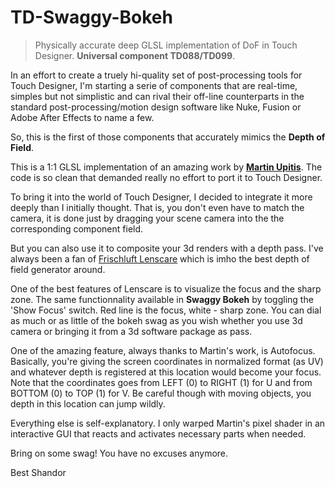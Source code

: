 # TD-Swaggy-Bokeh

> Physically accurate deep GLSL implementation of DoF in Touch Designer.
**Universal component TD088/TD099**.

 
 





In an effort to create a truely hi-quality set of post-processing tools for Touch Designer, I'm starting a serie of components that are real-time, simples but not simplistic and can rival their off-line counterparts in the standard post-processing/motion design software like Nuke, Fusion or Adobe After Effects to name a few.

So, this is the first of those components that accurately mimics the **Depth of Field**. 

This is a 1:1 GLSL implementation of an amazing work by [**Martin Upitis**](http://devlog-martinsh.blogspot.fr/2011/12/glsl-depth-of-field-with-bokeh-v24.html). The code is so clean that demanded really no effort to port it to Touch Designer.

To bring it into the world of Touch Designer, I decided to integrate it more deeply than I initially thought. That is, you don't even have to match the camera, it is done just by dragging your scene camera into the the corresponding component field.

But you can also use it to composite your 3d renders with a depth pass. I've always been a fan of [Frischluft Lenscare](http://www.frischluft.com/lenscare/) which is imho the best depth of field generator around.

One of the best features of Lenscare is to visualize the focus and the sharp zone. The same functionnality available in **Swaggy Bokeh** by toggling the 'Show Focus' switch. Red line is the focus, white - sharp zone. You can dial as much or as little of the bokeh swag as you wish whether you use 3d camera or bringing it from a 3d software package as pass.

One of the amazing feature, always thanks to Martin's work, is Autofocus. Basically, you're giving the screen coordinates in normalized format (as UV) and whatever depth is registered at this location would become your focus. Note that the coordinates goes from LEFT (0) to RIGHT (1) for U and from BOTTOM (0) to TOP (1) for V. Be careful though with moving objects, you depth in this location can jump wildly.

Everything else is self-explanatory. I only warped Martin's pixel shader in an interactive GUI that reacts and activates necessary parts when needed.

Bring on some swag! You have no excuses anymore.

Best
Shandor
